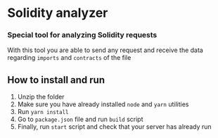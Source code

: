 # Solidity analyzer
### Special tool for analyzing Solidity requests
With this tool you are able to send any request and receive the data regarding `imports` and `contracts` of the file

## How to install and run
1) Unzip the folder
2) Make sure you have already installed `node` and `yarn` utilities
3) Run `yarn install`
4) Go to `package.json` file and run `build` script
5) Finally, run `start` script and check that your server has already run
